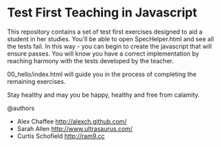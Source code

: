 # Test First Teaching in Javascript


This repository contains a set of test first exercises designed to aid a
student in her studies. You'll be able to open SpecHelper.html and see
all the tests fail. In this way - you can begin to create the javascript
that will ensure passes. You will know you have a correct implementation
by reaching harmony with the tests developed by the teacher.

00_hello/index.html will guide you in the process of completing the
remaining exercises.

Stay healthy and may you be happy, healthy and free from calamity.


@authors
 * Alex Chaffee http://alexch.github.com/
 * Sarah Allen  http://www.ultrasaurus.com/
 * Curtis Schofield http://ram9.cc
